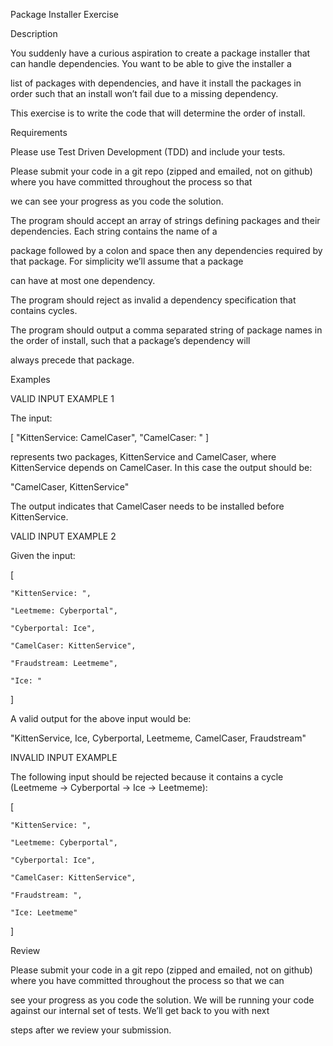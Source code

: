 Package Installer Exercise

Description

You suddenly have a curious aspiration to create a package installer that can handle dependencies. You want to be able to give the installer a

list of packages with dependencies, and have it install the packages in order such that an install won’t fail due to a missing dependency.

This exercise is to write the code that will determine the order of install.

Requirements

Please use Test Driven Development (TDD) and include your tests.

Please submit your code in a git repo (zipped and emailed, not on github) where you have committed throughout the process so that

we can see your progress as you code the solution.

The program should accept an array of strings defining packages and their dependencies. Each string contains the name of a

package followed by a colon and space then any dependencies required by that package. For simplicity we’ll assume that a package

can have at most one dependency.

The program should reject as invalid a dependency specification that contains cycles.

The program should output a comma separated string of package names in the order of install, such that a package’s dependency will

always precede that package.

Examples

VALID INPUT EXAMPLE 1

The input:

[ "KittenService: CamelCaser", "CamelCaser: " ]

represents two packages, KittenService and CamelCaser, where KittenService depends on CamelCaser. In this case the output should be:

"CamelCaser, KittenService"

The output indicates that CamelCaser needs to be installed before KittenService.

VALID INPUT EXAMPLE 2

Given the input:

[

	"KittenService: ",

	"Leetmeme: Cyberportal",

	"Cyberportal: Ice",

	"CamelCaser: KittenService",

	"Fraudstream: Leetmeme",

	"Ice: "

]

A valid output for the above input would be:

"KittenService, Ice, Cyberportal, Leetmeme, CamelCaser, Fraudstream"

INVALID INPUT EXAMPLE

The following input should be rejected because it contains a cycle (Leetmeme -> Cyberportal -> Ice -> Leetmeme):

[

	"KittenService: ",

	"Leetmeme: Cyberportal",

	"Cyberportal: Ice",

	"CamelCaser: KittenService",

	"Fraudstream: ",

	"Ice: Leetmeme"

]

Review

Please submit your code in a git repo (zipped and emailed, not on github) where you have committed throughout the process so that we can

see your progress as you code the solution. We will be running your code against our internal set of tests. We’ll get back to you with next

steps after we review your submission.
